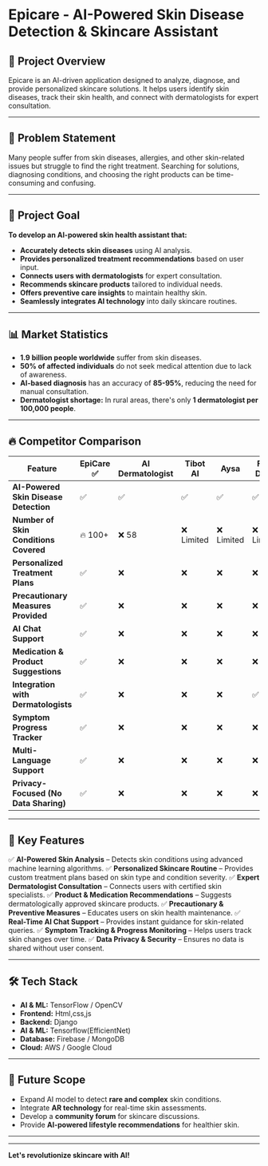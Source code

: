 # Epicare - AI-Powered Skin Disease Detection & Skincare Assistant

## 📌 Project Overview
Epicare is an AI-driven application designed to analyze, diagnose, and provide personalized skincare solutions. It helps users identify skin diseases, track their skin health, and connect with dermatologists for expert consultation.

---

## 🚀 Problem Statement
Many people suffer from skin diseases, allergies, and other skin-related issues but struggle to find the right treatment. Searching for solutions, diagnosing conditions, and choosing the right products can be time-consuming and confusing.

---

## 🎯 Project Goal
**To develop an AI-powered skin health assistant that:**
- **Accurately detects skin diseases** using AI analysis.
- **Provides personalized treatment recommendations** based on user input.
- **Connects users with dermatologists** for expert consultation.
- **Recommends skincare products** tailored to individual needs.
- **Offers preventive care insights** to maintain healthy skin.
- **Seamlessly integrates AI technology** into daily skincare routines.

---

## 📊 Market Statistics
- **1.9 billion people worldwide** suffer from skin diseases.
- **50% of affected individuals** do not seek medical attention due to lack of awareness.
- **AI-based diagnosis** has an accuracy of **85-95%**, reducing the need for manual consultation.
- **Dermatologist shortage:** In rural areas, there's only **1 dermatologist per 100,000 people**.

---

## 🔥 Competitor Comparison
| Feature                              | EpiCare ✅ | AI Dermatologist | Tibot AI | Aysa | First Derm | SkinGPT-4 |
|--------------------------------------|------------|-----------------|---------|------|-----------|-----------|
| **AI-Powered Skin Disease Detection** | ✅          | ✅               | ✅       | ✅    | ✅         | ✅         |
| **Number of Skin Conditions Covered** | 🔥 100+    | ❌ 58           | ❌ Limited | ❌ Limited | ❌ Limited | ❌ Limited |
| **Personalized Treatment Plans**     | ✅          | ❌               | ❌       | ❌    | ❌         | ❌         |
| **Precautionary Measures Provided**  | ✅          | ❌               | ❌       | ❌    | ❌         | ❌         |
| **AI Chat Support**                  | ✅          | ❌               | ❌       | ❌    | ❌         | ❌         |
| **Medication & Product Suggestions** | ✅          | ❌               | ❌       | ❌    | ❌         | ❌         |
| **Integration with Dermatologists**  | ✅          | ❌               | ❌       | ❌    | ✅         | ❌         |
| **Symptom Progress Tracker**         | ✅          | ❌               | ❌       | ❌    | ❌         | ❌         |
| **Multi-Language Support**           | ✅          | ❌               | ❌       | ❌    | ❌         | ❌         |
| **Privacy-Focused (No Data Sharing)** | ✅          | ❌               | ❌       | ❌    | ❌         | ❌         |

---

## 🌟 Key Features
✅ **AI-Powered Skin Analysis** – Detects skin conditions using advanced machine learning algorithms.
✅ **Personalized Skincare Routine** – Provides custom treatment plans based on skin type and condition severity.
✅ **Expert Dermatologist Consultation** – Connects users with certified skin specialists.
✅ **Product & Medication Recommendations** – Suggests dermatologically approved skincare products.
✅ **Precautionary & Preventive Measures** – Educates users on skin health maintenance.
✅ **Real-Time AI Chat Support** – Provides instant guidance for skin-related queries.
✅ **Symptom Tracking & Progress Monitoring** – Helps users track skin changes over time.
✅ **Data Privacy & Security** – Ensures no data is shared without user consent.

---

## 🛠️ Tech Stack
- **AI & ML:** TensorFlow / OpenCV
- **Frontend:** Html,css,js
- **Backend:** Django 
- **AI & ML:** Tensorflow(EfficientNet)
- **Database:** Firebase / MongoDB
- **Cloud:** AWS / Google Cloud

---

## 🎯 Future Scope
- Expand AI model to detect **rare and complex** skin conditions.
- Integrate **AR technology** for real-time skin assessments.
- Develop a **community forum** for skincare discussions.
- Provide **AI-powered lifestyle recommendations** for healthier skin.

---


---

 **Let's revolutionize skincare with AI!**
